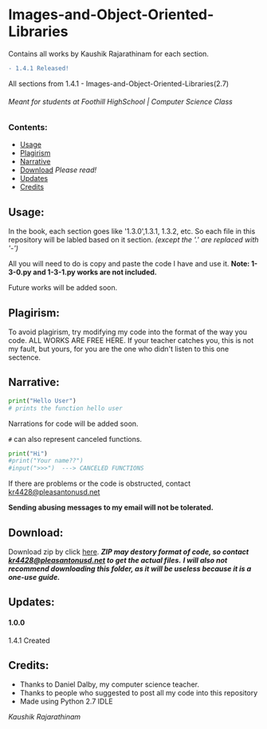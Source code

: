 # Images-and-Object-Oriented-Libraries
Contains all works by Kaushik Rajarathinam for each section.
```diff
- 1.4.1 Released!
```
All sections from 1.4.1 - Images-and-Object-Oriented-Libraries(2.7)

###### Meant for students at Foothill HighSchool | Computer Science Class

### Contents:
- [Usage](https://github.com/Kaushik-Rajarathinam/Images-and-Object-Oriented-Libraries#usage)
- [Plagirism](https://github.com/Kaushik-Rajarathinam/Images-and-Object-Oriented-Libraries#plagirism)
- [Narrative](https://github.com/Kaushik-Rajarathinam/Images-and-Object-Oriented-Libraries#narrative)
- [Download](https://github.com/Kaushik-Rajarathinam/Images-and-Object-Oriented-Libraries#download) _Please read!_
- [Updates](https://github.com/Kaushik-Rajarathinam/Images-and-Object-Oriented-Libraries#updates)
- [Credits](https://github.com/Kaushik-Rajarathinam/Images-and-Object-Oriented-Libraries#credits)

## Usage:
In the book, each section goes like '1.3.0',1.3.1, 1.3.2, etc.
So each file in this repository will be labled based on it section. _(except the '.' are replaced with '-')_

All you will need to do is copy and paste the code I have and use it.
__Note: 1-3-0.py and 1-3-1.py works are not included.__

Future works will be added soon.

## Plagirism:
To avoid plagirism, try modifying my code into the format of the way you code.
ALL WORKS ARE FREE HERE. If your teacher catches you, this is not my fault, but yours, for you are the one 
who didn't listen to this one sectence.

## Narrative:
```python
print("Hello User")
# prints the function hello user
```
Narrations for code will be added soon.

``#`` can also represent canceled functions.
```python
print("Hi")
#print("Your name??")
#input(">>>")  ---> CANCELED FUNCTIONS
```
If there are problems or the code is obstructed, contact kr4428@pleasantonusd.net 

__Sending abusing messages to my email will not be tolerated.__

## Download:
Download zip by click [here](https://github.com/Kaushik-Rajarathinam/Images-and-Object-Oriented-Libraries/archive/master.zip).
___ZIP may destory format of code, so contact kr4428@pleasantonusd.net to get the actual files.___
___I will also not recommend downloading this folder, as it will be useless because it is a one-use guide.___

## Updates:
#### 1.0.0
1.4.1 Created

## Credits:
- Thanks to Daniel Dalby, my computer science teacher.
- Thanks to people who suggested to post all my code into this repository
- Made using Python 2.7 IDLE

_Kaushik Rajarathinam_ 
